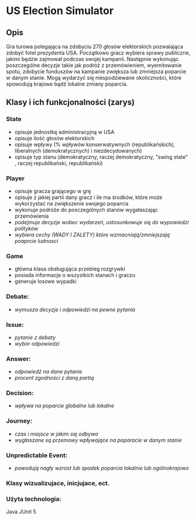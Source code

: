 # US Election Simulator

## Opis

Gra turowa polegająca na zdobyciu 270 głosów elektorskich pozwalająca zdobyć fotel prezydenta USA. Początkowo gracz wybiera sprawy publiczne, jakimi będzie zajmował podczas swojej kampanii.
Następnie wykonując poszczególne decyzje takie jak podróż z przemówieniem, wyemitowanie spotu, zdobycie funduszów na kampanie zwiększa lub zmniejsza poparcie w danym stanie.
Mogą wydarzyć się niespodziewane okoliczności, które spowodują krajowe bądź lokalne zmiany poparcia. 

## Klasy i ich funkcjonalności (zarys)

### State
- opisuje jednostkę administracyjną w USA
- opisuje ilość głosów elektorskich
- opisuje wpływy (% wpływów konserwatywnych (republikańskich), liberalnych (demokratycznych) i niezdecydowanych)
- opisuje typ stanu (demokratyczny, raczej demokratyczny, "swing state" , raczej republikański, republikański)

### Player 
- opisuje gracza grającego w grę
- opisuje z jakiej partii dany gracz i ile ma środków, które może wykorzystać na zwiększenie swojego poparcia
- wykonuje podróże do posczególnych stanów wygałaszając przemówienia
- _podejmuje decyzje wobec wydarzeń, ustosunkowuje się do wypowiedzi polityków_
- _wybiera cechy (WADY I ZALETY) które wzmacniają/zmniejszają poaprcie ludnosci_

### Game
- główna klasa obsługująca przebieg rozgrywki
- posiada informacje o wszystkich stanach i graczu
- generuje losowe wypadki

### Debate:
- _wymusza decyzje i odpowiedzi na pewne pytania_

### Issue:
- _pytanie z debaty_
- _wybór odpowiedzi_

### Answer:
- _odpowiedź na dane pytanie_
- _procent zgodności z daną partią_

### Decision:
- _wpływa na poparcie globalne lub lokalne_

### Journey:
- _czas i miejsce w jakim się odbywa_ 
- _wygłaszane są przemowy wpływające na poparacie w danym stanie_
    
### Unpredictable Event:
- _powodują nagły wzrost lub spadek poparcia lokalnie lub ogólnokrajowo_

### Klasy wizualizujace, inicjujace, ect.


### Użyta technologia:
Java 
JUnit 5